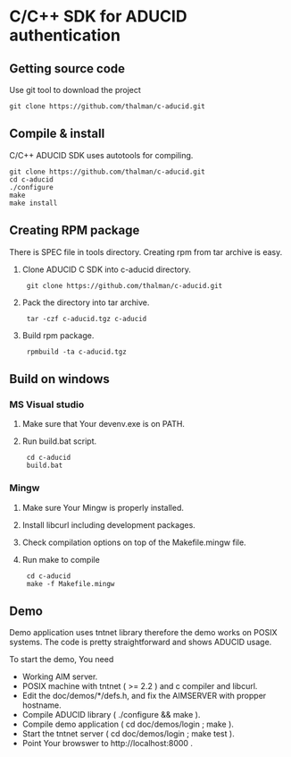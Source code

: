 C/C++ SDK for ADUCID authentication
===================================

Getting source code
-------------------
Use git tool to download the project

    git clone https://github.com/thalman/c-aducid.git

Compile & install
-----------------

C/C++ ADUCID SDK uses autotools for compiling.

    git clone https://github.com/thalman/c-aducid.git
    cd c-aducid
    ./configure
    make
    make install

Creating RPM package
--------------------

There is SPEC file in tools directory. Creating rpm from tar archive is easy.

1. Clone ADUCID C SDK into c-aducid directory.

        git clone https://github.com/thalman/c-aducid.git

2. Pack the directory into tar archive.

        tar -czf c-aducid.tgz c-aducid

3. Build rpm package.

        rpmbuild -ta c-aducid.tgz

Build on windows
----------------

### MS Visual studio
1. Make sure that Your devenv.exe is on PATH.
2. Run build.bat script.

        cd c-aducid
        build.bat

### Mingw
1. Make sure Your Mingw is properly installed.
2. Install libcurl including development packages.
3. Check compilation options on top of the Makefile.mingw file.
4. Run make to compile

        cd c-aducid
        make -f Makefile.mingw

Demo
----
Demo application uses tntnet library therefore the demo works on POSIX systems.
The code is pretty straightforward and shows ADUCID usage.

To start the demo, You need

* Working AIM server.
* POSIX machine with tntnet ( >= 2.2 ) and c compiler and libcurl.
* Edit the doc/demos/*/defs.h, and fix the AIMSERVER  with propper hostname.
* Compile ADUCID library ( ./configure && make ).
* Compile demo application ( cd doc/demos/login ; make ).
* Start the tntnet server ( cd doc/demos/login ; make test ).
* Point Your browswer to http://localhost:8000 .
